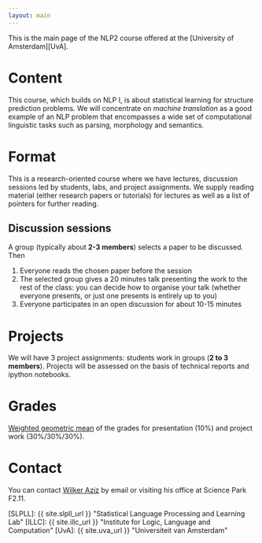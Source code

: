 ```yaml
---
layout: main
---
```


This is the main page of the NLP2 course offered at the [University of Amsterdam][UvA].

# Content 

This course, which builds on NLP I, is about statistical learning for structure prediction problems. 
We will concentrate on *machine translation* as a good example of an NLP problem that encompasses a wide set of computational linguistic tasks such as parsing, morphology and semantics. 

# Format

This is a research-oriented course where we have lectures, discussion sessions led by students, labs, and project assignments.
We supply reading material (either research papers or tutorials) for lectures as well as a list of pointers for further reading.

## Discussion sessions

A group (typically about **2-3 members**) selects a paper to be discussed. Then

1. Everyone reads the chosen paper before the session
2. The selected group gives a 20 minutes talk presenting the work to the rest of the class: you can decide how to organise your talk (whether everyone presents, or just one presents is entirely up to you)
3. Everyone participates in an open discussion for about 10-15 minutes

# Projects

We will have 3 project assignments: students work in groups (**2 to 3 members**). Projects will be assessed on the basis of technical reports and ipython notebooks.

# Grades 

[Weighted geometric mean](https://en.wikipedia.org/wiki/Weighted_geometric_mean) of the grades for presentation (10%) and project work (30%/30%/30%). 

# Contact

You can contact [Wilker Aziz](mailto:w.aziz@uva.nl) by email or visiting his office at Science Park F2.11.


[SLPLL]: {{ site.slpll_url }} "Statistical Language Processing and Learning Lab"
[ILLC]: {{ site.illc_url }} "Institute for Logic, Language and Computation"
[UvA]: {{ site.uva_url }} "Universiteit van Amsterdam"
